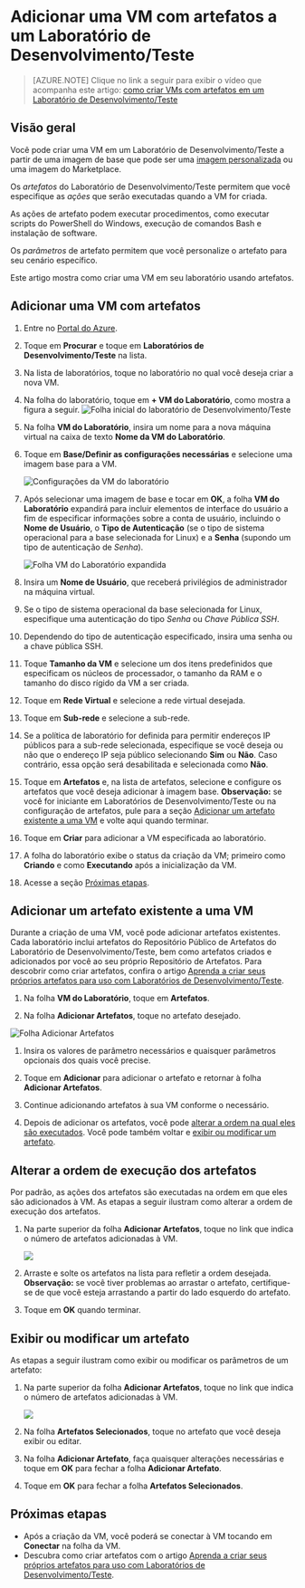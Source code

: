<properties
	pageTitle="Adicionar uma VM com artefatos para um Laboratório de Desenvolvimento/Teste | Microsoft Azure"
	description="Saiba como adicionar uma VM com artefatos a um Laboratório de Desenvolvimento/Teste"
	services="devtest-lab,virtual-machines"
	documentationCenter="na"
	authors="tomarcher"
	manager="douge"
	editor=""/>

<tags
	ms.service="devtest-lab"
	ms.workload="na"
	ms.tgt_pltfrm="na"
	ms.devlang="na"
	ms.topic="article"
	ms.date="03/13/2016"
	ms.author="tarcher"/>

# Adicionar uma VM com artefatos a um Laboratório de Desenvolvimento/Teste

> [AZURE.NOTE] Clique no link a seguir para exibir o vídeo que acompanha este artigo: [como criar VMs com artefatos em um Laboratório de Desenvolvimento/Teste](/documentation/videos/how-to-create-vms-with-artifacts-in-a-devtest-lab)

## Visão geral

Você pode criar uma VM em um Laboratório de Desenvolvimento/Teste a partir de uma imagem de base que pode ser uma [imagem personalizada](./devtest-lab-create-template.md) ou uma imagem do Marketplace.

Os *artefatos* do Laboratório de Desenvolvimento/Teste permitem que você especifique as *ações* que serão executadas quando a VM for criada.

As ações de artefato podem executar procedimentos, como executar scripts do PowerShell do Windows, execução de comandos Bash e instalação de software.

Os *parâmetros* de artefato permitem que você personalize o artefato para seu cenário específico.

Este artigo mostra como criar uma VM em seu laboratório usando artefatos.

## Adicionar uma VM com artefatos

1. Entre no [Portal do Azure](https://portal.azure.com).

1. Toque em **Procurar** e toque em **Laboratórios de Desenvolvimento/Teste** na lista.

1. Na lista de laboratórios, toque no laboratório no qual você deseja criar a nova VM.

1. Na folha do laboratório, toque em **+ VM do Laboratório**, como mostra a figura a seguir. ![Folha inicial do laboratório de Desenvolvimento/Teste](./media/devtest-lab-add-vm-with-artifacts/devtestlab-home-blade-add-vm.png)

1. Na folha **VM do Laboratório**, insira um nome para a nova máquina virtual na caixa de texto **Nome da VM do Laboratório**.

1. Toque em **Base/Definir as configurações necessárias** e selecione uma imagem base para a VM.

    ![Configurações da VM do laboratório](./media/devtest-lab-add-vm-with-artifacts/devtestlab-add-lab-vm-blade-1.png)

1. Após selecionar uma imagem de base e tocar em **OK**, a folha **VM do Laboratório** expandirá para incluir elementos de interface do usuário a fim de especificar informações sobre a conta de usuário, incluindo o **Nome de Usuário**, o **Tipo de Autenticação** (se o tipo de sistema operacional para a base selecionada for Linux) e a **Senha** (supondo um tipo de autenticação de *Senha*).

    ![Folha VM do Laboratório expandida](./media/devtest-lab-add-vm-with-artifacts/devtestlab-add-lab-vm-blade-2.png)

1. Insira um **Nome de Usuário**, que receberá privilégios de administrador na máquina virtual.

1. Se o tipo de sistema operacional da base selecionada for Linux, especifique uma autenticação do tipo *Senha* ou *Chave Pública SSH*.

1. Dependendo do tipo de autenticação especificado, insira uma senha ou a chave pública SSH.

1. Toque **Tamanho da VM** e selecione um dos itens predefinidos que especificam os núcleos de processador, o tamanho da RAM e o tamanho do disco rígido da VM a ser criada.

1. Toque em **Rede Virtual** e selecione a rede virtual desejada.

1. Toque em **Sub-rede** e selecione a sub-rede.

1. Se a política de laboratório for definida para permitir endereços IP públicos para a sub-rede selecionada, especifique se você deseja ou não que o endereço IP seja público selecionando **Sim** ou **Não**. Caso contrário, essa opção será desabilitada e selecionada como **Não**.

1. Toque em **Artefatos** e, na lista de artefatos, selecione e configure os artefatos que você deseja adicionar à imagem base. **Observação:** se você for iniciante em Laboratórios de Desenvolvimento/Teste ou na configuração de artefatos, pule para a seção [Adicionar um artefato existente a uma VM](#add-an-existing-artifact-to-a-vm) e volte aqui quando terminar.

1. Toque em **Criar** para adicionar a VM especificada ao laboratório.

1. A folha do laboratório exibe o status da criação da VM; primeiro como **Criando** e como **Executando** após a inicialização da VM.

1. Acesse a seção [Próximas etapas](#next-steps).

## Adicionar um artefato existente a uma VM

Durante a criação de uma VM, você pode adicionar artefatos existentes. Cada laboratório inclui artefatos do Repositório Público de Artefatos do Laboratório de Desenvolvimento/Teste, bem como artefatos criados e adicionados por você ao seu próprio Repositório de Artefatos. Para descobrir como criar artefatos, confira o artigo [Aprenda a criar seus próprios artefatos para uso com Laboratórios de Desenvolvimento/Teste](devtest-lab-artifact-author.md).

1. Na folha **VM do Laboratório**, toque em **Artefatos**. 

1. Na folha **Adicionar Artefatos**, toque no artefato desejado.

![Folha Adicionar Artefatos](./media/devtest-lab-add-vm-with-artifacts/devtestlab-add-artifact-blade.png)

1. Insira os valores de parâmetro necessários e quaisquer parâmetros opcionais dos quais você precise.  

1. Toque em **Adicionar** para adicionar o artefato e retornar à folha **Adicionar Artefatos**.

1. Continue adicionando artefatos à sua VM conforme o necessário.

1. Depois de adicionar os artefatos, você pode [alterar a ordem na qual eles são executados](#change-the-order-in-which-artifacts-are-run). Você pode também voltar e [exibir ou modificar um artefato](#view-or-modify-an-artifact).

## Alterar a ordem de execução dos artefatos

Por padrão, as ações dos artefatos são executadas na ordem em que eles são adicionados à VM. As etapas a seguir ilustram como alterar a ordem de execução dos artefatos.

1. Na parte superior da folha **Adicionar Artefatos**, toque no link que indica o número de artefatos adicionadas à VM.

    ![](./media/devtest-lab-add-vm-with-artifacts/devtestlab-add-artifacts-blade-selected-artifacts.png)

1. Arraste e solte os artefatos na lista para refletir a ordem desejada. **Observação:** se você tiver problemas ao arrastar o artefato, certifique-se de que você esteja arrastando a partir do lado esquerdo do artefato.

1. Toque em **OK** quando terminar.

## Exibir ou modificar um artefato

As etapas a seguir ilustram como exibir ou modificar os parâmetros de um artefato:

1. Na parte superior da folha **Adicionar Artefatos**, toque no link que indica o número de artefatos adicionadas à VM.

    ![](./media/devtest-lab-add-vm-with-artifacts/devtestlab-add-artifacts-blade-selected-artifacts.png)

1. Na folha **Artefatos Selecionados**, toque no artefato que você deseja exibir ou editar.

1. Na folha **Adicionar Artefato**, faça quaisquer alterações necessárias e toque em **OK** para fechar a folha **Adicionar Artefato**.

1. Toque em **OK** para fechar a folha **Artefatos Selecionados**.

## Próximas etapas

- Após a criação da VM, você poderá se conectar à VM tocando em **Conectar** na folha da VM.
- Descubra como criar artefatos com o artigo [Aprenda a criar seus próprios artefatos para uso com Laboratórios de Desenvolvimento/Teste](devtest-lab-artifact-author.md).

<!---HONumber=AcomDC_0316_2016-->